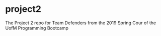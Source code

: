 # project2
The Project 2 repo for Team Defenders from the 2019 Spring Cour of the UofM Programming Bootcamp
